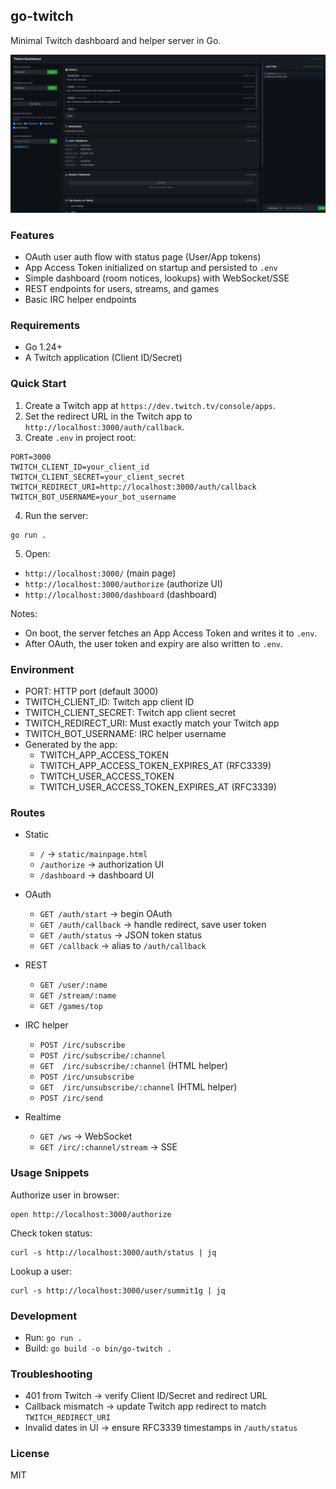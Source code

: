 ## go-twitch

Minimal Twitch dashboard and helper server in Go.

![Dashboard](assets/dashboard.png)

### Features
- OAuth user auth flow with status page (User/App tokens)
- App Access Token initialized on startup and persisted to `.env`
- Simple dashboard (room notices, lookups) with WebSocket/SSE
- REST endpoints for users, streams, and games
- Basic IRC helper endpoints

### Requirements
- Go 1.24+
- A Twitch application (Client ID/Secret)

### Quick Start
1. Create a Twitch app at `https://dev.twitch.tv/console/apps`.
2. Set the redirect URL in the Twitch app to `http://localhost:3000/auth/callback`.
3. Create `.env` in project root:

```
PORT=3000
TWITCH_CLIENT_ID=your_client_id
TWITCH_CLIENT_SECRET=your_client_secret
TWITCH_REDIRECT_URI=http://localhost:3000/auth/callback
TWITCH_BOT_USERNAME=your_bot_username
```

4. Run the server:

```
go run .
```

5. Open:
- `http://localhost:3000/` (main page)
- `http://localhost:3000/authorize` (authorize UI)
- `http://localhost:3000/dashboard` (dashboard)

Notes:
- On boot, the server fetches an App Access Token and writes it to `.env`.
- After OAuth, the user token and expiry are also written to `.env`.

### Environment
- PORT: HTTP port (default 3000)
- TWITCH_CLIENT_ID: Twitch app client ID
- TWITCH_CLIENT_SECRET: Twitch app client secret
- TWITCH_REDIRECT_URI: Must exactly match your Twitch app
- TWITCH_BOT_USERNAME: IRC helper username
- Generated by the app:
  - TWITCH_APP_ACCESS_TOKEN
  - TWITCH_APP_ACCESS_TOKEN_EXPIRES_AT (RFC3339)
  - TWITCH_USER_ACCESS_TOKEN
  - TWITCH_USER_ACCESS_TOKEN_EXPIRES_AT (RFC3339)

### Routes
- Static
  - `/` → `static/mainpage.html`
  - `/authorize` → authorization UI
  - `/dashboard` → dashboard UI

- OAuth
  - `GET /auth/start` → begin OAuth
  - `GET /auth/callback` → handle redirect, save user token
  - `GET /auth/status` → JSON token status
  - `GET /callback` → alias to `/auth/callback`

- REST
  - `GET /user/:name`
  - `GET /stream/:name`
  - `GET /games/top`

- IRC helper
  - `POST /irc/subscribe`
  - `POST /irc/subscribe/:channel`
  - `GET  /irc/subscribe/:channel` (HTML helper)
  - `POST /irc/unsubscribe`
  - `GET  /irc/unsubscribe/:channel` (HTML helper)
  - `POST /irc/send`

- Realtime
  - `GET /ws` → WebSocket
  - `GET /irc/:channel/stream` → SSE

### Usage Snippets
Authorize user in browser:
```
open http://localhost:3000/authorize
```

Check token status:
```
curl -s http://localhost:3000/auth/status | jq
```

Lookup a user:
```
curl -s http://localhost:3000/user/summit1g | jq
```

### Development
- Run: `go run .`
- Build: `go build -o bin/go-twitch .`

### Troubleshooting
- 401 from Twitch → verify Client ID/Secret and redirect URL
- Callback mismatch → update Twitch app redirect to match `TWITCH_REDIRECT_URI`
- Invalid dates in UI → ensure RFC3339 timestamps in `/auth/status`

### License
MIT
